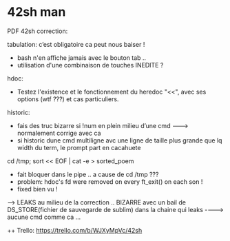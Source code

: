 <h1>42sh man</h1>

PDF 42sh correction:

tabulation: c’est obligatoire ca peut nous baiser !
- bash n'en affiche jamais avec le bouton tab ..
- utilisation d'une combinaison de touches INEDITE ?

hdoc: 
- Testez l'existence et le fonctionnement du heredoc "<<", avec ses options (wtf ???)  et cas particuliers. 

historic:
- fais des truc bizarre si !num en plein milieu d’une cmd ---> normalement corrige avec ca 
- si historic dune cmd multiligne avc une ligne de taille plus grande que lq width du term, le prompt part en cacahuete

cd /tmp; sort << EOF | cat -e > sorted_poem 
- fait bloquer dans le pipe .. a cause de cd /tmp ??? 
- problem: hdoc's fd were removed on every ft_exit() on each son !
- fixed bien vu !

--> LEAKS au milieu de la correction .. BIZARRE avec un bail de DS_STORE(fichier de sauvegarde de sublim) dans la chaine qui leaks ----> aucune cmd comme ca ...

++ Trello: https://trello.com/b/WJXyMpVc/42sh
